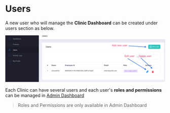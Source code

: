 # Users

A new user who will manage the **Clinic Dashboard** can be created under users section as below. 

![](../.gitbook/assets/add-user.png)

Each Clinic can have several users and each user's **roles and permissions** can be managed in [Admin Dashboard](../admin-dashboard/) 

> Roles and Permissions are only available in Admin Dashboard



